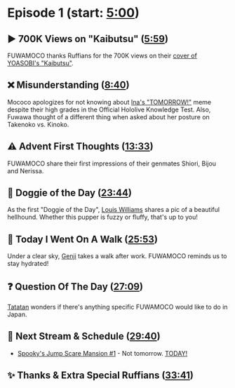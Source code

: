 # Episode 1 (start: [5:00](https://youtu.be/4giLWiqvyVo?t=5m00s))

## ▶️ 700K Views on "Kaibutsu" ([5:59](https://youtu.be/4giLWiqvyVo?t=5m59s))

FUWAMOCO thanks Ruffians for the 700K views on their [cover of YOASOBI's "Kaibutsu"](https://youtu.be/Yr1EI_jYBB8).

## ❌ Misunderstanding ([8:40](https://youtu.be/4giLWiqvyVo?t=8m40s))

Mococo apologizes for not knowing about [Ina's "TOMORROW!"](https://youtu.be/sMcfFmR0MmA) meme despite their high grades in the Official Hololive Knowledge Test. Also, Fuwawa thought of a different thing when asked about her posture on Takenoko vs. Kinoko.

## ⚠️ Advent First Thoughts ([13:33](https://youtu.be/4giLWiqvyVo?t=13m33s))

FUWAMOCO share their first impressions of their genmates Shiori, Bijou and Nerissa.

## 🐶 Doggie of the Day ([23:44](https://youtu.be/4giLWiqvyVo?t=23m44s))

As the first "Doggie of the Day", [Louis Williams](https://twitter.com/LouisWi64374564/status/1686034917514194944) shares a pic of a beautiful hellhound. Whether this pupper is fuzzy or fluffy, that's up to you!

## 🚶 Today I Went On A Walk ([25:53](https://youtu.be/4giLWiqvyVo?t=25m53s))

Under a clear sky, [Genji](https://twitter.com/GenjiPriv/status/1686548641992015874) takes a walk after work. FUWAMOCO reminds us to stay hydrated!

## ❓ Question Of The Day ([27:09](https://youtu.be/4giLWiqvyVo?t=27m09s))

[Tatatan](https://twitter.com/tatantannotan/status/1686547887084486658) wonders if there's anything specific FUWAMOCO would like to do in Japan.

## 📅 Next Stream & Schedule ([29:40](https://youtu.be/4giLWiqvyVo?t=29m40s))

* [Spooky's Jump Scare Mansion #1](https://youtu.be/kRHAfh9z3cc) - Not tomorrow. [TODAY!](https://youtu.be/4giLWiqvyVo?t=1865)

## ✨ Thanks & Extra Special Ruffians ([33:41](https://youtu.be/4giLWiqvyVo?t=33m41s))
